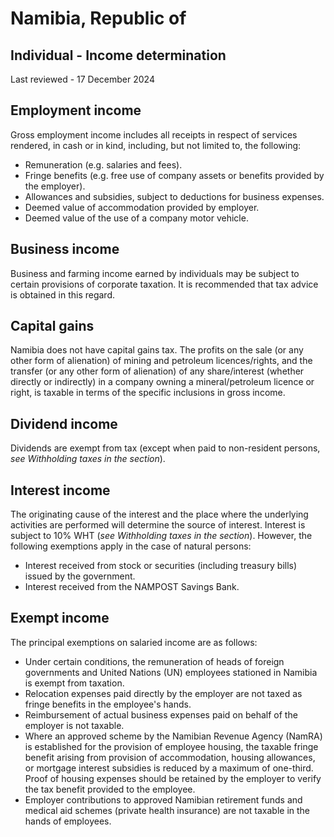 # Namibia, Republic of
## Individual - Income determination
Last reviewed - 17 December 2024
## Employment income
Gross employment income includes all receipts in respect of services rendered, in cash or in kind, including, but not limited to, the following:
  * Remuneration (e.g. salaries and fees).
  * Fringe benefits (e.g. free use of company assets or benefits provided by the employer).
  * Allowances and subsidies, subject to deductions for business expenses.
  * Deemed value of accommodation provided by employer.
  * Deemed value of the use of a company motor vehicle.


## Business income
Business and farming income earned by individuals may be subject to certain provisions of corporate taxation. It is recommended that tax advice is obtained in this regard.
## Capital gains
Namibia does not have capital gains tax. The profits on the sale (or any other form of alienation) of mining and petroleum licences/rights, and the transfer (or any other form of alienation) of any share/interest (whether directly or indirectly) in a company owning a mineral/petroleum licence or right, is taxable in terms of the specific inclusions in gross income.
## Dividend income
Dividends are exempt from tax (except when paid to non-resident persons, _see Withholding taxes in the section_).
## Interest income
The originating cause of the interest and the place where the underlying activities are performed will determine the source of interest.
Interest is subject to 10% WHT (_see Withholding taxes in the section_).
However, the following exemptions apply in the case of natural persons:
  * Interest received from stock or securities (including treasury bills) issued by the government.
  * Interest received from the NAMPOST Savings Bank.


## Exempt income
The principal exemptions on salaried income are as follows:
  * Under certain conditions, the remuneration of heads of foreign governments and United Nations (UN) employees stationed in Namibia is exempt from taxation.
  * Relocation expenses paid directly by the employer are not taxed as fringe benefits in the employee's hands.
  * Reimbursement of actual business expenses paid on behalf of the employer is not taxable.
  * Where an approved scheme by the Namibian Revenue Agency (NamRA) is established for the provision of employee housing, the taxable fringe benefit arising from provision of accommodation, housing allowances, or mortgage interest subsidies is reduced by a maximum of one-third. Proof of housing expenses should be retained by the employer to verify the tax benefit provided to the employee.
  * Employer contributions to approved Namibian retirement funds and medical aid schemes (private health insurance) are not taxable in the hands of employees.


